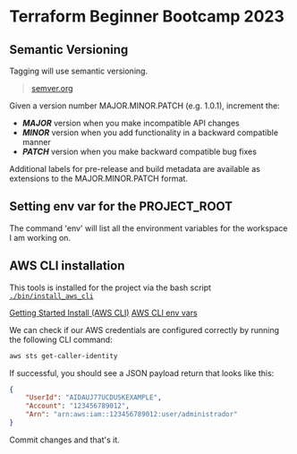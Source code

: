 # Terraform Beginner Bootcamp 2023

## Semantic Versioning

Tagging will use semantic versioning.

> [semver.org](https://semver.org/)

Given a version number MAJOR.MINOR.PATCH (e.g. 1.0.1), increment the:

-    ***MAJOR*** version when you make incompatible API changes
-    ***MINOR*** version when you add functionality in a backward compatible manner
-    ***PATCH*** version when you make backward compatible bug fixes

Additional labels for pre-release and build metadata are available as extensions to the MAJOR.MINOR.PATCH format.

## Setting env var for the PROJECT_ROOT

The command 'env' will list all the environment variables for the workspace I am working on.

## AWS CLI installation

This tools is installed for the project via the bash script [`./bin/install_aws_cli`](./bin/install_aws_cli)

[Getting Started Install (AWS CLI)](https://docs.aws.amazon.com/cli/latest/userguide/getting-started-install.html)
[AWS CLI env vars](https://docs.aws.amazon.com/cli/latest/userguide/cli-configure-envvars.html)

We can check if our AWS credentials are configured correctly by running the following CLI command:

```sh
aws sts get-caller-identity
```
If successful, you should see a JSON payload return that looks like this:
```json
{
    "UserId": "AIDAUJ77UCDUSKEXAMPLE",
    "Account": "123456789012",
    "Arn": "arn:aws:iam::123456789012:user/administrador"
}
```


Commit changes and that's it.